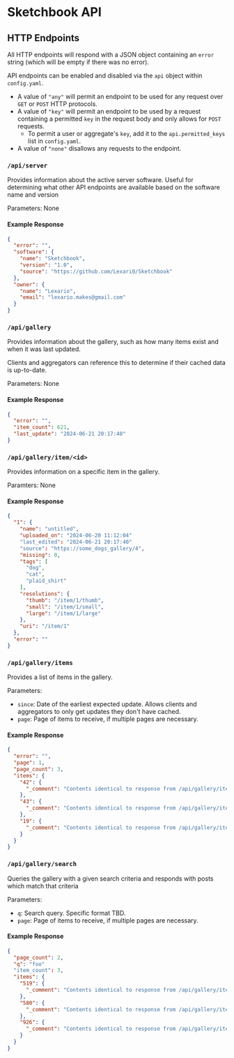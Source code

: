 # Sketchbook API

## HTTP Endpoints

All HTTP endpoints will respond with a JSON object containing an `error` string (which will be empty if there was no error).

API endpoints can be enabled and disabled via the `api` object within `config.yaml`.

- A value of `"any"` will permit an endpoint to be used for any request over `GET` or `POST` HTTP protocols.
- A value of `"key"` will permit an endpoint to be used by a request containing a permitted `key` in the request body and only allows for `POST` requests.
  - To permit a user or aggregate's `key`, add it to the `api.permitted_keys` list in `config.yaml`.
- A value of `"none"` disallows any requests to the endpoint.

### `/api/server`

Provides information about the active server software. Useful for determining what other API endpoints are available based on the software name and version

Parameters: None

#### Example Response

```json
{
  "error": "",
  "software": {
    "name": "Sketchbook",
    "version": "1.0",
    "source": "https://github.com/Lexari0/Sketchbook"
  },
  "owner": {
    "name": "Lexario",
    "email": "lexario.makes@gmail.com"
  }
}
```

### `/api/gallery`

Provides information about the gallery, such as how many items exist and when it was last updated.

Clients and aggregators can reference this to determine if their cached data is up-to-date.

Parameters: None

#### Example Response

```json
{
  "error": "",
  "item_count": 621,
  "last_update": "2024-06-21 20:17:40"
}
```

### `/api/gallery/item/<id>`

Provides information on a specific item in the gallery.

Paramters: None

#### Example Response

```json
{
  "1": {
    "name": "untitled",
    "uploaded_on": "2024-06-20 11:12:04"
    "last_edited": "2024-06-21 20:17:40"
    "source": "https://some_dogs_gallery/4",
    "missing": 0,
    "tags": [
      "dog",
      "cat",
      "plaid_shirt"
    ],
    "resolutions": {
      "thumb": "/item/1/thumb",
      "small": "/item/1/small",
      "large": "/item/1/large"
    },
    "uri": "/item/1"
  },
  "error": ""
}
```

### `/api/gallery/items`

Provides a list of items in the gallery.

Parameters:

- `since`: Date of the earliest expected update. Allows clients and aggregators to only get updates they don't have cached.
- `page`: Page of items to receive, if multiple pages are necessary.

#### Example Response

```json
{
  "error": "",
  "page": 1,
  "page_count": 3,
  "items": {
    "42": {
      "_comment": "Contents identical to response from /api/gallery/item/42"
    },
    "43": {
      "_comment": "Contents identical to response from /api/gallery/item/43"
    },
    "19": {
      "_comment": "Contents identical to response from /api/gallery/item/19"
    }
  }
}
```

### `/api/gallery/search`

Queries the gallery with a given search criteria and responds with posts which match that criteria

Parameters:

- `q`: Search query. Specific format TBD.
- `page`: Page of items to receive, if multiple pages are necessary.

#### Example Response

```json
{
  "page_count": 2,
  "q": "foo"
  "item_count": 3,
  "items": {
    "519": {
      "_comment": "Contents identical to response from /api/gallery/item/519"
    },
    "580": {
      "_comment": "Contents identical to response from /api/gallery/item/580"
    },
    "926": {
      "_comment": "Contents identical to response from /api/gallery/item/926"
    }
  }
}
```

